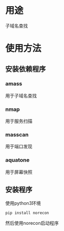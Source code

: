 
# 用途
  子域名查找
  
# 使用方法

## 安装依赖程序

### amass 
   用于子域名查找

### nmap
   用于服务扫描

### masscan
   用于端口发现

### aquatone
   用于屏幕快照

## 安装程序
  
  使用python3环境
  ```shell
  pip install norecon
  ```
  
  然后使用norecon启动程序
  
  
